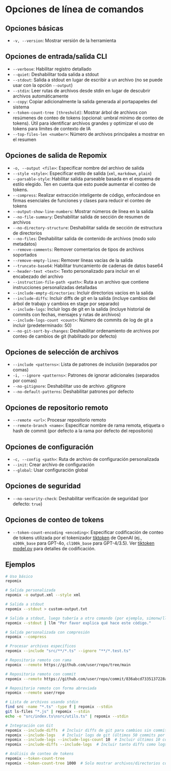 # Opciones de línea de comandos

## Opciones básicas
- `-v, --version`: Mostrar versión de la herramienta

## Opciones de entrada/salida CLI
- `--verbose`: Habilitar registro detallado
- `--quiet`: Deshabilitar toda salida a stdout
- `--stdout`: Salida a stdout en lugar de escribir a un archivo (no se puede usar con la opción `--output`)
- `--stdin`: Leer rutas de archivos desde stdin en lugar de descubrir archivos automáticamente
- `--copy`: Copiar adicionalmente la salida generada al portapapeles del sistema
- `--token-count-tree [threshold]`: Mostrar árbol de archivos con resúmenes de conteo de tokens (opcional: umbral mínimo de conteo de tokens). Útil para identificar archivos grandes y optimizar el uso de tokens para límites de contexto de IA
- `--top-files-len <number>`: Número de archivos principales a mostrar en el resumen

## Opciones de salida de Repomix
- `-o, --output <file>`: Especificar nombre del archivo de salida
- `--style <style>`: Especificar estilo de salida (`xml`, `markdown`, `plain`)
- `--parsable-style`: Habilitar salida parseable basada en el esquema de estilo elegido. Ten en cuenta que esto puede aumentar el conteo de tokens.
- `--compress`: Realizar extracción inteligente de código, enfocándose en firmas esenciales de funciones y clases para reducir el conteo de tokens
- `--output-show-line-numbers`: Mostrar números de línea en la salida
- `--no-file-summary`: Deshabilitar salida de sección de resumen de archivos
- `--no-directory-structure`: Deshabilitar salida de sección de estructura de directorios
- `--no-files`: Deshabilitar salida de contenido de archivos (modo solo metadatos)
- `--remove-comments`: Remover comentarios de tipos de archivos soportados
- `--remove-empty-lines`: Remover líneas vacías de la salida
- `--truncate-base64`: Habilitar truncamiento de cadenas de datos base64
- `--header-text <text>`: Texto personalizado para incluir en el encabezado del archivo
- `--instruction-file-path <path>`: Ruta a un archivo que contiene instrucciones personalizadas detalladas
- `--include-empty-directories`: Incluir directorios vacíos en la salida
- `--include-diffs`: Incluir diffs de git en la salida (incluye cambios del árbol de trabajo y cambios en stage por separado)
- `--include-logs`: Incluir logs de git en la salida (incluye historial de commits con fechas, mensajes y rutas de archivos)
- `--include-logs-count <count>`: Número de commits de log de git a incluir (predeterminado: 50)
- `--no-git-sort-by-changes`: Deshabilitar ordenamiento de archivos por conteo de cambios de git (habilitado por defecto)

## Opciones de selección de archivos
- `--include <patterns>`: Lista de patrones de inclusión (separados por comas)
- `-i, --ignore <patterns>`: Patrones de ignorar adicionales (separados por comas)
- `--no-gitignore`: Deshabilitar uso de archivo .gitignore
- `--no-default-patterns`: Deshabilitar patrones por defecto

## Opciones de repositorio remoto
- `--remote <url>`: Procesar repositorio remoto
- `--remote-branch <name>`: Especificar nombre de rama remota, etiqueta o hash de commit (por defecto a la rama por defecto del repositorio)

## Opciones de configuración
- `-c, --config <path>`: Ruta de archivo de configuración personalizada
- `--init`: Crear archivo de configuración
- `--global`: Usar configuración global

## Opciones de seguridad
- `--no-security-check`: Deshabilitar verificación de seguridad (por defecto: `true`)

## Opciones de conteo de tokens
- `--token-count-encoding <encoding>`: Especificar codificación de conteo de tokens utilizada por el tokenizador [tiktoken](https://github.com/openai/tiktoken) de OpenAI (ej., `o200k_base` para GPT-4o, `cl100k_base` para GPT-4/3.5). Ver [tiktoken model.py](https://github.com/openai/tiktoken/blob/main/tiktoken/model.py#L24) para detalles de codificación.


## Ejemplos

```bash
# Uso básico
repomix

# Salida personalizada
repomix -o output.xml --style xml

# Salida a stdout
repomix --stdout > custom-output.txt

# Salida a stdout, luego tubería a otro comando (por ejemplo, simonw/llm)
repomix --stdout | llm "Por favor explica qué hace este código."

# Salida personalizada con compresión
repomix --compress

# Procesar archivos específicos
repomix --include "src/**/*.ts" --ignore "**/*.test.ts"

# Repositorio remoto con rama
repomix --remote https://github.com/user/repo/tree/main

# Repositorio remoto con commit
repomix --remote https://github.com/user/repo/commit/836abcd7335137228ad77feb28655d85712680f1

# Repositorio remoto con forma abreviada
repomix --remote user/repo

# Lista de archivos usando stdin
find src -name "*.ts" -type f | repomix --stdin
git ls-files "*.js" | repomix --stdin
echo -e "src/index.ts\nsrc/utils.ts" | repomix --stdin

# Integración con Git
repomix --include-diffs  # Incluir diffs de git para cambios sin commit
repomix --include-logs   # Incluir logs de git (últimos 50 commits por defecto)
repomix --include-logs --include-logs-count 10  # Incluir últimos 10 commits
repomix --include-diffs --include-logs  # Incluir tanto diffs como logs

# Análisis de conteo de tokens
repomix --token-count-tree
repomix --token-count-tree 1000  # Solo mostrar archivos/directorios con 1000+ tokens
```

